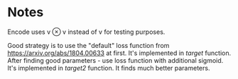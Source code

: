 # Notes

Encode uses v ⊗ v instead of v for testing purposes.

Good strategy is to use the "default" loss function from https://arxiv.org/abs/1804.00633 at first. It's implemented in *target* function. After finding good parameters - use loss function with additional sigmoid. It's implemented in *target2* function. It finds much better parameters. 

